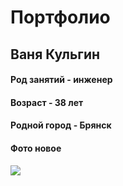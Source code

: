 # Портфолио
## Ваня Кульгин	

#### Род занятий - инженер

#### Возраст - 38 лет

#### Родной город - Брянск

#### Фото новое

![](klike.net/uploads/posts/2022-08/1661254765_j-72.jpg)
